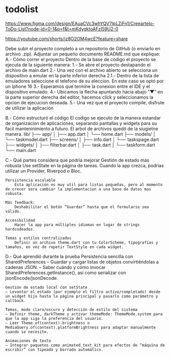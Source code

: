 # todolist

<!-- ! Figma -->
https://www.figma.com/design/EAuaCVc3whYQV7lpLZiFn1/Creeartelo-ToDo-List?node-id=0-1&p=f&t=mKdygktoAFzI59U2-0 

<!-- ! Evidencia Visual -->
https://youtube.com/shorts/jz8O2OM4wcE?feature=share

<!-- * Instrucciones para entrega -->
Debe subir el proyecto completo a un repositorio de GitHub (o enviarlo en archivo .zip).
Adjuntar un pequeño documento README.md que explique:
A.- Cómo correr el proyecto
    <!-- // Asumiendo el uso de vscode y configuracion estandar -->
    Dentro de la base de codigo el proyecto se ejecuta de la siguiente manera:
        1.- Se abre el proyecto destapando el archivo de main.dart
        2.- Una vez con el archivo abierto se selecciona un dispositivo a emular en la parte inferior derecha
            2.1.- Dentro de la lista de emuladores seleccione el telefono de su eleccion. En este caso se optó por un Iphone 16
        3.- Esperamos que termine la conexion entre el IDE y el dispositivo emulado.
        4.- Ubicamos la flecha apuntando hacia abajo "▼" en la parte superior derecha del editor, hacemos click y seleccionamos la opcion de ejecucion deseada.
    5.- Una vez que el proyecto compile, disfrute de utilizar la aplicación

B.- Cómo estructuró el código
    El codigo se ejecuto de la manera estandar de organizacion de aplicaciones, separando pantallas y widgets para su facil manteninimiento a futuro. El arbol de archivos quedó de la siugietne manera. 
        lib/
        ├── app/
        │   ├── app.dart
        │   └── home.dart
        ├── models/
        │   └── taskmodel.dart
        ├── screens/
        │   ├── info.dart
        │   └── taskspage.dart
        ├── widgets/
        │   ├── filterbar.dart
        │   ├── task.dart
        │   └── taskform.dart
        └── main.dart

C.- Qué partes considera que podría mejorar
    Gestión de estado más robusta
        Use setState en la página de tareas. Cuando la app crezca, podrías utilizar un Provider, Riverpod o Bloc.

    Persistencia escalable
        Esta aplicación es muy util para listas pequeñas, pero al momento de crecer sera cambiar la implementacion a una base de datos mas robusta.

    Más feedback:
        Deshabilitar el botón “Guardar” hasta que el formulario sea válido.

    Accesibilidad
        Hacer la app para múltiples idiomas en lugar de strings hardcodeados.

    Temas y estilos centralizados
        Definir un archivo theme.dart con tu ColorScheme, tipografías y tamaños, en vez de repetir TextStyle en cada widget.

D.- Qué aprendió durante la prueba
    Persistencia sencilla con SharedPreferences
    – Guardar y cargar listas de objetos convirtiéndolas a cadenas JSON.
    – Saber cuándo y cómo invocar SharedPreferences.getInstance(), así como serializar con jsonEncode/jsonDecode.

    Gestión de estado local con setState
    – Levantar el estado (por ejemplo el filtro activo/completado) desde un widget hijo hasta la página principal y pasarlo como parámetro y callback.

    Temas, modo claro/oscuro y detección de estilo del sistema
    – Definir theme, darkTheme y activar themeMode: ThemeMode.system para que la app siga la preferencia del usuario.
    – Leer Theme.of(context).brightness o MediaQuery.of(context).platformBrightness para adaptar manualmente cuando se necesite.

    Animaciones de texto
    – Integrar paquetes como animated_text_kit para efectos de “máquina de escribir” con tipeado y borrado automático.